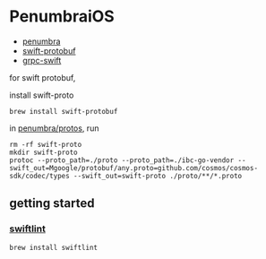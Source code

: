 # PenumbraiOS

- [penumbra](https://github.com/penumbra-zone/penumbra)
- [swift-protobuf](https://github.com/apple/swift-protobuf)
- [grpc-swift](https://github.com/grpc/grpc-swift/)

for swift protobuf,

install swift-proto
```
brew install swift-protobuf
```

in [penumbra/protos](https://github.com/penumbra-zone/penumbra/tree/main/proto), run
```
rm -rf swift-proto
mkdir swift-proto
protoc --proto_path=./proto --proto_path=./ibc-go-vendor --swift_out=Mgoogle/protobuf/any.proto=github.com/cosmos/cosmos-sdk/codec/types --swift_out=swift-proto ./proto/**/*.proto
```

## getting started
### [swiftlint](https://github.com/realm/SwiftLint)

```
brew install swiftlint
```
